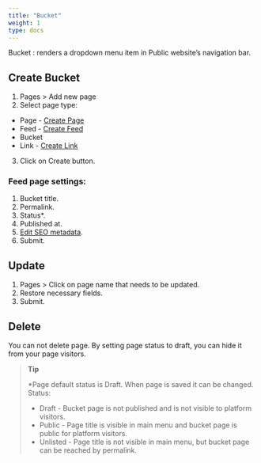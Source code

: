 ```yaml
---
title: "Bucket"
weight: 1
type: docs
---
```


Bucket
: renders a dropdown menu item in Public website’s navigation bar.

## Create Bucket

1. Pages > Add new page
2. Select page type:

- Page - [Create Page](cretePage.md)
- Feed - [Create Feed](createFeed.md)
- Bucket
- Link - [Create Link](createLink.md)

3. Click on Create button.

### Feed page settings:

1. Bucket title.
2. Permalink.
3. Status\*.
4. Published at.
5. [Edit SEO metadata](/editSEO.md).
6. Submit.

## Update

1. Pages > Click on page name that needs to be updated.
2. Restore necessary fields.
3. Submit.

## Delete

You can not delete page. By setting page status to draft, you can hide it from your page visitors.

> **Tip**
>
> \*Page default status is Draft. When page is saved it can be changed.
> Status:
>
> - Draft - Bucket page is not published and is not visible to platform visitors.
> - Public - Page title is visible in main menu and bucket page is public for platform visitors.
> - Unlisted - Page title is not visible in main menu, but bucket page can be reached by permalink.

